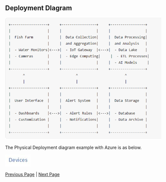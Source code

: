 ## Deployment DIagram




![Deployment Diagram](../artifacts/Deployment%20Diagram.png)

The Physical Deployment diagram example with Azure is as below.

![Deployment Diagram](../artifacts/FishWatch-reference-architectureAzure.jpg)

[Previous Page](./UserStory.md) | [Next Page](./SystemLevel.md)